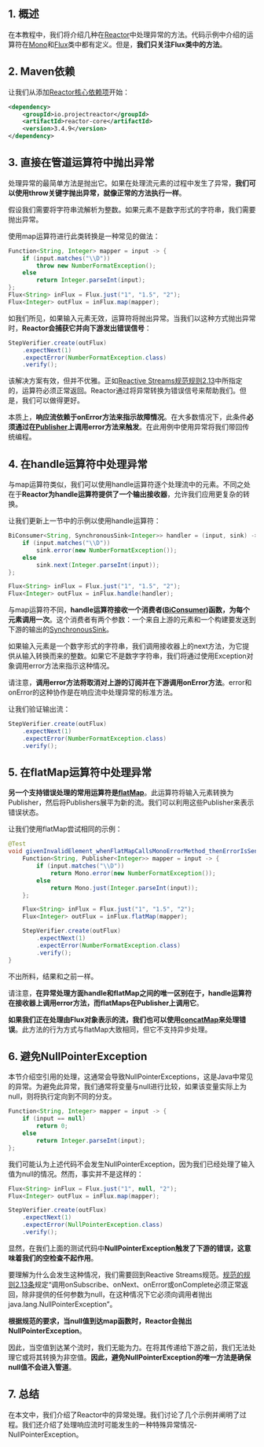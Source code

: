 ## 1. 概述

在本教程中，我们将介绍几种在[Reactor](https://www.baeldung.com/reactor-core)中处理异常的方法。代码示例中介绍的运算符在[Mono](https://projectreactor.io/docs/core/release/api/reactor/core/publisher/Mono.html)和[Flux](https://projectreactor.io/docs/core/release/api/reactor/core/publisher/Flux.html)类中都有定义。但是，**我们只关注Flux类中的方法**。

## 2. Maven依赖

让我们从添加[Reactor核心依赖项](https://search.maven.org/search?q=a:reactor-core)开始：

```xml
<dependency>
    <groupId>io.projectreactor</groupId>
    <artifactId>reactor-core</artifactId>
    <version>3.4.9</version>
</dependency>
```

## 3. 直接在管道运算符中抛出异常

处理异常的最简单方法是抛出它。如果在处理流元素的过程中发生了异常，**我们可以使用throw关键字抛出异常，就像正常的方法执行一样**。

假设我们需要将字符串流解析为整数。如果元素不是数字形式的字符串，我们需要抛出异常。

使用map运算符进行此类转换是一种常见的做法：

```java
Function<String, Integer> mapper = input -> {
    if (input.matches("\\D"))
        throw new NumberFormatException();
    else
        return Integer.parseInt(input);
};
Flux<String> inFlux = Flux.just("1", "1.5", "2");
Flux<Integer> outFlux = inFlux.map(mapper);
```

如我们所见，如果输入元素无效，运算符将抛出异常。当我们以这种方式抛出异常时，**Reactor会捕获它并向下游发出错误信号**：

```java
StepVerifier.create(outFlux)
    .expectNext(1)
    .expectError(NumberFormatException.class)
    .verify();
```

该解决方案有效，但并不优雅。正如[Reactive Streams规范规则2.13](https://github.com/reactive-streams/reactive-streams-jvm#2-subscriber-code)中所指定的，运算符必须正常返回。Reactor通过将异常转换为错误信号来帮助我们。但是，我们可以做得更好。

本质上，**响应流依赖于onError方法来指示故障情况**。在大多数情况下，此条件**必须通过在[Publisher](https://www.reactive-streams.org/reactive-streams-1.0.3-javadoc/org/reactivestreams/Publisher.html)上调用error方法来触发**。在此用例中使用异常将我们带回传统编程。

## 4. 在handle运算符中处理异常

与map运算符类似，我们可以使用handle运算符逐个处理流中的元素。不同之处在于**Reactor为handle运算符提供了一个输出接收器**，允许我们应用更复杂的转换。

让我们更新上一节中的示例以使用handle运算符：

```java
BiConsumer<String, SynchronousSink<Integer>> handler = (input, sink) -> {
    if (input.matches("\\D"))
        sink.error(new NumberFormatException());
    else
        sink.next(Integer.parseInt(input));
};

Flux<String> inFlux = Flux.just("1", "1.5", "2");
Flux<Integer> outFlux = inFlux.handle(handler);
```

与map运算符不同，**handle运算符接收一个消费者([BiConsumer](https://docs.oracle.com/en/java/javase/11/docs/api/java.base/java/util/function/BiConsumer.html))函数，为每个元素调用一次**。这个消费者有两个参数：一个来自上游的元素和一个构建要发送到下游的输出的[SynchronousSink](https://projectreactor.io/docs/core/release/api/reactor/core/publisher/SynchronousSink.html)。

如果输入元素是一个数字形式的字符串，我们调用接收器上的next方法，为它提供从输入转换而来的整数。如果它不是数字字符串，我们将通过使用Exception对象调用error方法来指示这种情况。

请注意，**调用error方法将取消对上游的订阅并在下游调用onError方法**。error和onError的这种协作是在响应流中处理异常的标准方法。

让我们验证输出流：

```java
StepVerifier.create(outFlux)
    .expectNext(1)
    .expectError(NumberFormatException.class)
    .verify();
```

## 5. 在flatMap运算符中处理异常

**另一个支持错误处理的常用运算符是[flatMap](https://projectreactor.io/docs/core/release/api/reactor/core/publisher/Flux.html#flatMap-java.util.function.Function-)**。此运算符将输入元素转换为Publisher，然后将Publishers展平为新的流。我们可以利用这些Publisher来表示错误状态。

让我们使用flatMap尝试相同的示例：

```java
@Test
void givenInvalidElement_whenFlatMapCallsMonoErrorMethod_thenErrorIsSentToDownstream() {
    Function<String, Publisher<Integer>> mapper = input -> {
        if (input.matches("\\D"))
            return Mono.error(new NumberFormatException());
        else
            return Mono.just(Integer.parseInt(input));
    };

    Flux<String> inFlux = Flux.just("1", "1.5", "2");
    Flux<Integer> outFlux = inFlux.flatMap(mapper);

    StepVerifier.create(outFlux)
        .expectNext(1)
        .expectError(NumberFormatException.class)
        .verify();
}
```

不出所料，结果和之前一样。

请注意，**在异常处理方面handle和flatMap之间的唯一区别在于，handle运算符在接收器上调用error方法，而flatMaps在Publisher上调用它**。

**如果我们正在处理由Flux对象表示的流，我们也可以使用[concatMap](https://projectreactor.io/docs/core/release/api/reactor/core/publisher/Flux.html#concatMap-java.util.function.Function-)来处理错误**。此方法的行为方式与flatMap大致相同，但它不支持异步处理。

## 6. 避免NullPointerException

本节介绍空引用的处理，这通常会导致NullPointerExceptions，这是Java中常见的异常。为避免此异常，我们通常将变量与null进行比较，如果该变量实际上为null，则将执行定向到不同的分支。

```java
Function<String, Integer> mapper = input -> {
    if (input == null)
        return 0;
    else
        return Integer.parseInt(input);
};
```

我们可能认为上述代码不会发生NullPointerException，因为我们已经处理了输入值为null的情况。然而，事实并不是这样的：

```java
Flux<String> inFlux = Flux.just("1", null, "2");
Flux<Integer> outFlux = inFlux.map(mapper);

StepVerifier.create(outFlux)
    .expectNext(1)
    .expectError(NullPointerException.class)
    .verify();
```

显然，在我们上面的测试代码中**NullPointerException触发了下游的错误，这意味着我们的空检查不起作用**。

要理解为什么会发生这种情况，我们需要回到Reactive Streams规范。[规范的规则2.13条](https://github.com/reactive-streams/reactive-streams-jvm#2-subscriber-code)规定“调用onSubscribe、onNext、onError或onComplete必须正常返回，除非提供的任何参数为null，在这种情况下它必须向调用者抛出java.lang.NullPointerException”。

**根据规范的要求，当null值到达map函数时，Reactor会抛出NullPointerException**。

因此，当空值到达某个流时，我们无能为力。在将其传递给下游之前，我们无法处理它或将其转换为非空值。**因此，避免NullPointerException的唯一方法是确保null值不会进入管道**。

## 7. 总结

在本文中，我们介绍了Reactor中的异常处理。我们讨论了几个示例并阐明了过程。我们还介绍了处理响应流时可能发生的一种特殊异常情况-NullPointerException。